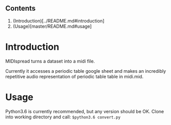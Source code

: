 ## Contents
  1. (Introduction)[../README.md#introduction]
  2. (Usage)[master/README.md#usage]

# Introduction
  MIDIspread turns a dataset into a midi file.

  Currently it accesses a periodic table google sheet and makes an incredibly repetitive audio representation of periodic table table in midi.mid.

# Usage
  Python3.6 is currently recommended, but any version should be OK.
  Clone into working directory and call: `$python3.6 convert.py`
